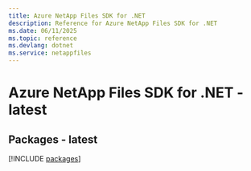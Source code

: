 ```yaml
---
title: Azure NetApp Files SDK for .NET
description: Reference for Azure NetApp Files SDK for .NET
ms.date: 06/11/2025
ms.topic: reference
ms.devlang: dotnet
ms.service: netappfiles
---
```

# Azure NetApp Files SDK for .NET - latest
## Packages - latest
[!INCLUDE [packages](netapp-files-index.md)]